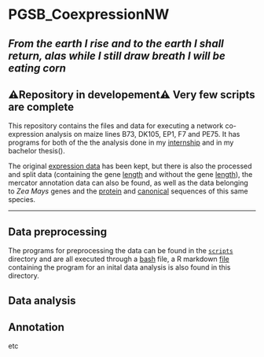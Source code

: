 # PGSB_CoexpressionNW

_From the earth I rise and to the earth I shall return, alas while I still draw breath I will be eating corn_
---
⚠️Repository in developement⚠️
Very few scripts are complete
---
This repository contains the files and data for executing a network co-expression analysis on maize lines B73, DK105, EP1, F7 and PE75.
It has programs for both of the the analysis done in my [internship](./programs/IndividualNetworks.Rmd) and in my bachelor thesis().

The original [expression data](./data/original_data) has been kept, but there is also the processed and split data (containing the gene [length](./data/wlen/) and without the gene [length](./data/nolen)), the mercator annotation data can also be found, as well as the data belonging to _Zea Mays_ genes and the [protein](./data/annotation/Zm-B73-REFERENCE-NAM-5.0_Zm00001eb.1.protein.fa) and [canonical](./data/Zm-B73-REFERENCE-NAM-5.0_Zm00001eb.1.canonical.cds.fa) sequences of this same species.

---
## Data preprocessing

The programs for preprocessing the data can be found in the [`scripts`](./scripts) directory and are all executed through a [bash](./scripts/Preprocessing.sh) file, a R markdown [file](./scripts/PreliminaryAnalysis.Rmd) containing the program for an inital data analysis is also found in this directory.

## Data analysis

## Annotation

etc
